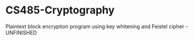 # CS485-Cryptography
Plaintext block encryption program using key whitening and Feistel cipher  - UNFINISHED
